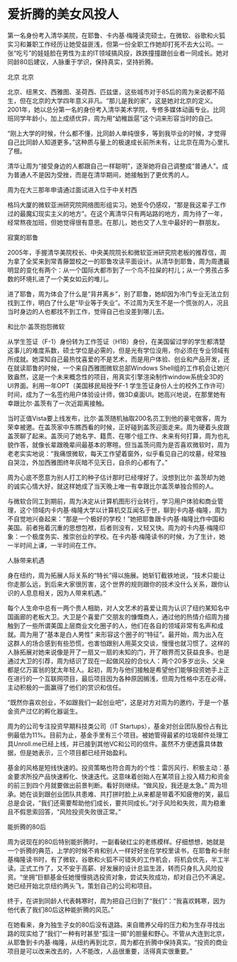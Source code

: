 # 爱折腾的美女风投人

第一名身份考入清华美院，在耶鲁、卡内基·梅隆读完硕士。在微软、谷歌和火狐实习和兼职工作经历让她受益匪浅，但第一份全职工作她却打死不去大公司。一张“吃亏”的娃娃脸在男性为主的IT领域搞风投，跌跌撞撞跟创业者一同成长。她对同龄80后建议，人脉重于学识，保持真实，坚持折腾。 

北京 北京 

北京、纽黑文、西雅图、圣荷西、匹兹堡，这些城市对于85后的周为来说都不陌生，但在北京的大学四年意义非凡。“那儿是我的家”，这是她对北京的定义。2001年，她以总分第一名的身份考入清华美术学院，专修多媒体动画专业。比同班同学年龄小，加上成绩优异，周为用“幼稚跋扈”这个词来形容当时的自己。 

“刚上大学的时候，什么都不懂，比同龄人单纯很多，等到我毕业的时候，才觉得自己比同龄人知道更多。”这种质与量上的极速成长前所未有，让北京在周为心里扎了根。 

清华让周为“接受身边的人都跟自己一样聪明”，逐渐她将自己调整成“普通人”。成为普通人不是因为受挫，而是在清华期间，她接触到了更优秀的人。 

周为在大三那年申请通过面试进入位于中关村西 

格玛大厦的微软亚洲研究院网络图形组实习。她至今仍感叹，“那是我这辈子工作过的最魔幻现实主义的地方”。在这个离清华只有两站路的地方，周为待了一年，经常熬夜加班，但她觉得很有意思。在那儿，她也交了人生中最好的一群朋友。 

寂寞的耶鲁 

2005年，手握清华美院校长、中央美院院长和微软亚洲研究院老板的推荐信，周为拿了全奖来到常青藤盟校之一的耶鲁攻读平面设计。从清华到耶鲁，周为周遭最明显的变化有两个：从一个国际大都市到了一个鸟不拉屎的村儿；从一个男孩占多数的环境扎进了一个美女如云的堆儿。 

进了耶鲁，周为体会了什么是“背井离乡”，别了耶鲁，她却因为冷门专业无法立刻找到工作，明白了什么是“毕业等于失业”。不过周为天生不是一个慌张的人，况且当时身边的人也都找不到工作，觉得自己也没差到哪儿去。 

和比尔·盖茨抱怨微软 

从学生签证（F-1）身份转为工作签证（H1B）身份，在美国留过学的学生都清楚这事儿的难度系数，硕士学位是必需的，但是光有学位没用，你必须在专业领域有所成就。她深知自己最热忱喜爱的不是艺术，而是用户体验、创业和产品开发，还在就读耶鲁的时候，一个来自西雅图微软总部Windows Shell组的工作机会让她兴致盎然，这是一个未来概念性的项目，用真实引擎渲染制作window系统全3D的UI界面。利用一年OPT（美国移民局授予F-1 学生签证身份人士的校外工作许可）时间，成为了一名签约用户体验设计师，做3D桌面UI。她高兴地说，在那里她有幸跟比尔·盖茨有了一次近距离接触。 

当时正值Vista要上线发布，比尔·盖茨随机抽取200名员工到他的豪宅做客，周为荣幸被邀。在盖茨家中东瞧西看的时候，正好碰到盖茨迎面走来。周为硬着头皮跟盖茨聊了起来。盖茨问了她名字、籍贯、在哪个组工作、未来有何打算，周为也礼貌作答，就像长辈跟晚辈间最基本的寒暄。但当盖茨问周为是否喜欢微软时，周为老老实实地说：“我痛恨微软，每天工作望着窗外，似乎看见自己的坟墓，经常独自哭泣，外加西雅图终年灰暗不见天日，自杀的心都有了。” 

周为心底不愿意为别人打工的种子估计那时已经埋好了。没想到比尔·盖茨却为她的诚实心情大好，就这样她成了当天晚上唯一有幸跟比尔盖茨单独合照的人。 

与微软合同工到期前，周为决定从计算机图形行业转行，学习用户体验和商业管理，这个领域内卡内基·梅隆大学以计算机交互闻名于世，聊到卡内基·梅隆，周为不自觉地兴奋起来：“那是一个极好的学校！”她把耶鲁跟卡内基·梅隆比作中国和美国。前者拖着沉重的思想包袱，后者则没有，又轻又快。周为的卡内基·梅隆印象：一个极度务实、推崇创业的学校。在卡内基·梅隆读书的时候，为了生计，她一半时间上课，一半时间在工作。 

人脉带来机遇 

身在纽约，周为拓展人际关系的“特长”得以施展。她斩钉截铁地说，“技术只能让你走那么远，到后来大家很厉害，这个世界的规则跟你的技术没什么关系，跟你认识的人息息相关，因为人带来机遇。” 

每个人生命中总有一两个贵人相助，对人文艺术的喜爱让周为认识了纽约某知名中国画廊的老板大卫。大卫是个喜爱广交朋友的慷慨商人，通过他的热情介绍周为接触到了一些所谓美国上层商业文化圈子的人，他们在各自的领域非常有名声和成就。周为用了“基本是白人男性” 来形容这个圈子的“特征”。最开始，周为出入在这群人的场合感到有些恐慌，也害怕跟别人用英文交谈，慢慢也就习惯了。这样的人脉拓展对她来说像是开了一扇又一扇的未知的门，开了眼界而又获益良多。也是通过大卫的引荐，周为结识了现在一起做风投的合伙人：两个20多岁出头、父亲都是亿万富翁的犹太年轻人。起初，周为与他们接触是希望他们能够投资她手上正在进行的一个互联网项目，最后项目因为各种原因搁浅，但周为性格中志在必得，主动积极的一面赢得了他们的赏识和信任。 

“既然你喜欢创业，不如跟我们一起创业吧”，这是对方对周为的邀约，于是一个基金资产过亿的孵化器诞生。 

周为的公司专注投资早期科技类公司（IT Startups），基金对创业团队股份占有比例最低为11%。目前为止，基金手里有三个项目。被她管得最紧的垃圾邮件处理工具Unroll.me已经上线，并已接到其他VC和公司的信件。虽然不方便透露具体数据，但是她表示，三个项目都已经开始盈利。 

基金的风格是短线快速的。投资策略也符合周为的个性：雷厉风行、积极主动：基金要求所投产品快速孵化、快速迭代。这意味着创始人在某项目上投入精力和资金的前三到四个月就要做出前景判断。看好则继续。“做风投，我还是太急。” 周为坦承。她在谈到跟创业团队共患难、共打拼时脸上从来都是带着不知疲倦的笑，最后总是会说，“我们还需要帮助他们成长，要共同成长。”对于风险和失败，周为稳重且不假思索回答，“风险投资失败很正常。” 

能折腾的80后 

周为说现在的80后特别能折腾时，一副看破红尘的老练模样。仔细想想，她就是一个折腾的典范，上学的时候不肯和别人一样好好坐在学校里读书，在耶鲁和卡耐基梅隆读书时，有了微软，谷歌和火狐不可错失的工作机会，将机会优先，半工半读。正式工作了，又不安于高薪、好发展的设计总监生涯，转而只身扎入风险投资。“坐拥”巨额基金任她慢慢挑选投资对象，尝试失败成功，却对自己仍不满足。她已经开始北京纽约两头飞，策划自己的公司和项目。 

终于，在讲到同龄人代表韩寒时，周为把自己归到了“我们”：“我喜欢韩寒，因为他代表了我们80后这种能折腾的风范。” 

在她看来，身为独生子女的80后没有退路。来自赡养父母的压力和为生存寻找出路的现实给了“我们”一种有时甚至“孤注一掷”的胆量和野心。不管从大连到北京，从耶鲁到卡内基·梅隆，从纽约再到北京，周为都在折腾中保持真实。“投资的商业项目是可以改来改去的，人不能改，人品很重要，活得真实很重要。”